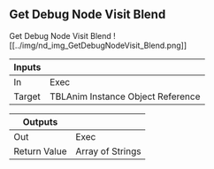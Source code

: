 ## Get Debug Node Visit Blend
Get Debug Node Visit Blend
![[../img/nd_img_GetDebugNodeVisit_Blend.png]]

|Inputs||
|--|--|
| In | Exec |
| Target | TBLAnim Instance Object Reference |

|Outputs||
|--|--|
| Out | Exec |
| Return Value | Array of Strings |
